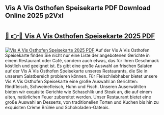 ## Vis A Vis Osthofen Speisekarte PDF Download Online 2025 p2Vxl

# <h2><a href="http://gc9kdp.nevu.top/?p=Vis+A+Vis+Osthofen+Speisekarte">🔗 👉🔴 Vis A Vis Osthofen Speisekarte 2025 PDF</a></h2>

[![Vis A Vis Osthofen Speisekarte 2025 PDF](https://i.imgur.com/dBaPXMq.png)](http://gc9kdp.nevu.top/?p=Vis+A+Vis+Osthofen+Speisekarte)
Auf der Vis A Vis Osthofen Speisekarte finden Sie nicht nur eine Liste der angebotenen Gerichte in einem Restaurant oder Café, sondern auch etwas, das für Ihren Geschmack köstlich und geeignet ist. Es gibt eine große Auswahl an frischen Salaten auf der Vis A Vis Osthofen Speisekarte unseres Restaurants, die Sie in unserem Salatbereich probieren können. Für Fleischliebhaber bietet unsere Vis A Vis Osthofen Speisekarte eine große Auswahl an Gerichten: Rindfleisch, Schweinefleisch, Huhn und Fisch. Unseren Auserwählten bieten wir exquisite Gerichte wie Schaschlik und Steak an, die auf einem alten, natürlichen Feuer zubereitet werden. Unser Restaurant bietet eine große Auswahl an Desserts, von traditionellen Torten und Kuchen bis hin zu exquisiten Crème Brûlée und Schokoladen-Gateais.
